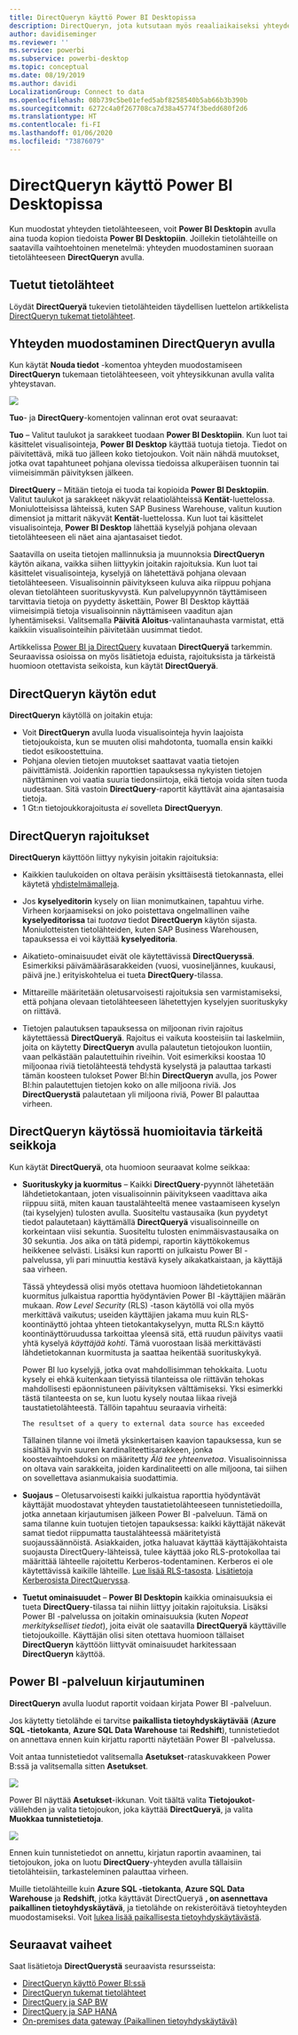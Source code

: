 ```yaml
---
title: DirectQueryn käyttö Power BI Desktopissa
description: DirectQueryn, jota kutsutaan myös reaaliaikaiseksi yhteydeksi, käyttö Power BI Desktopissa
author: davidiseminger
ms.reviewer: ''
ms.service: powerbi
ms.subservice: powerbi-desktop
ms.topic: conceptual
ms.date: 08/19/2019
ms.author: davidi
LocalizationGroup: Connect to data
ms.openlocfilehash: 08b739c5be01efed5abf8258540b5ab66b3b390b
ms.sourcegitcommit: 6272c4a0f267708ca7d38a45774f3bedd680f2d6
ms.translationtype: HT
ms.contentlocale: fi-FI
ms.lasthandoff: 01/06/2020
ms.locfileid: "73876079"
---
```

# <a name="use-directquery-in-power-bi-desktop"></a>DirectQueryn käyttö Power BI Desktopissa
Kun muodostat yhteyden tietolähteeseen, voit **Power BI Desktopin** avulla aina tuoda kopion tiedoista **Power BI Desktopiin**. Joillekin tietolähteille on saatavilla vaihtoehtoinen menetelmä: yhteyden muodostaminen suoraan tietolähteeseen **DirectQueryn** avulla.

## <a name="supported-data-sources"></a>Tuetut tietolähteet
Löydät **DirectQueryä** tukevien tietolähteiden täydellisen luettelon artikkelista [DirectQueryn tukemat tietolähteet](desktop-directquery-data-sources.md).

## <a name="how-to-connect-using-directquery"></a>Yhteyden muodostaminen DirectQueryn avulla
Kun käytät **Nouda tiedot** -komentoa yhteyden muodostamiseen **DirectQueryn** tukemaan tietolähteeseen, voit yhteysikkunan avulla valita yhteystavan.  

![](media/desktop-use-directquery/directquery_2a.png)

**Tuo**- ja **DirectQuery**-komentojen valinnan erot ovat seuraavat:

**Tuo** – Valitut taulukot ja sarakkeet tuodaan **Power BI Desktopiin**. Kun luot tai käsittelet visualisointeja, **Power BI Desktop** käyttää tuotuja tietoja. Tiedot on päivitettävä, mikä tuo jälleen koko tietojoukon. Voit näin nähdä muutokset, jotka ovat tapahtuneet pohjana olevissa tiedoissa alkuperäisen tuonnin tai viimeisimmän päivityksen jälkeen.

**DirectQuery** – Mitään tietoja ei tuoda tai kopioida **Power BI Desktopiin**. Valitut taulukot ja sarakkeet näkyvät relaatiolähteissä **Kentät**-luettelossa. Moniulotteisissa lähteissä, kuten SAP Business Warehouse, valitun kuution dimensiot ja mittarit näkyvät **Kentät**-luettelossa. Kun luot tai käsittelet visualisointeja, **Power BI Desktop** lähettää kyselyjä pohjana olevaan tietolähteeseen eli näet aina ajantasaiset tiedot.

Saatavilla on useita tietojen mallinnuksia ja muunnoksia **DirectQueryn** käytön aikana, vaikka siihen liittyykin joitakin rajoituksia. Kun luot tai käsittelet visualisointeja, kyselyjä on lähetettävä pohjana olevaan tietolähteeseen. Visualisoinnin päivitykseen kuluva aika riippuu pohjana olevan tietolähteen suorituskyvystä. Kun palvelupyynnön täyttämiseen tarvittavia tietoja on pyydetty äskettäin, Power BI Desktop käyttää viimeisimpiä tietoja visualisoinnin näyttämiseen vaaditun ajan lyhentämiseksi. Valitsemalla **Päivitä** **Aloitus**-valintanauhasta varmistat, että kaikkiin visualisointeihin päivitetään uusimmat tiedot.

Artikkelissa [Power BI ja DirectQuery](desktop-directquery-about.md) kuvataan **DirectQueryä** tarkemmin. Seuraavissa osioissa on myös lisätietoja eduista, rajoituksista ja tärkeistä huomioon otettavista seikoista, kun käytät **DirectQueryä**.

## <a name="benefits-of-using-directquery"></a>DirectQueryn käytön edut
**DirectQueryn** käytöllä on joitakin etuja:

* Voit **DirectQueryn** avulla luoda visualisointeja hyvin laajoista tietojoukoista, kun se muuten olisi mahdotonta, tuomalla ensin kaikki tiedot esikoostettuina.
* Pohjana olevien tietojen muutokset saattavat vaatia tietojen päivittämistä. Joidenkin raporttien tapauksessa nykyisten tietojen näyttäminen voi vaatia suuria tiedonsiirtoja, eikä tietoja voida siten tuoda uudestaan. Sitä vastoin **DirectQuery**-raportit käyttävät aina ajantasaisia tietoja.
* 1 Gt:n tietojoukkorajoitusta *ei* sovelleta **DirectQueryyn**.

## <a name="limitations-of-directquery"></a>DirectQueryn rajoitukset
**DirectQueryn** käyttöön liittyy nykyisin joitakin rajoituksia:

* Kaikkien taulukoiden on oltava peräisin yksittäisestä tietokannasta, ellei käytetä [yhdistelmämalleja](desktop-composite-models.md).

* Jos **kyselyeditorin** kysely on liian monimutkainen, tapahtuu virhe. Virheen korjaamiseksi on joko poistettava ongelmallinen vaihe **kyselyeditorissa** tai *tuotava* tiedot **DirectQueryn** käytön sijasta. Moniulotteisten tietolähteiden, kuten SAP Business Warehousen, tapauksessa ei voi käyttää **kyselyeditoria**.

* Aikatieto-ominaisuudet eivät ole käytettävissä **DirectQueryssä**. Esimerkiksi päivämääräsarakkeiden (vuosi, vuosineljännes, kuukausi, päivä jne.) erityiskohtelua ei tueta **DirectQuery**-tilassa.

* Mittareille määritetään oletusarvoisesti rajoituksia sen varmistamiseksi, että pohjana olevaan tietolähteeseen lähetettyjen kyselyjen suorituskyky on riittävä.

* Tietojen palautuksen tapauksessa on miljoonan rivin rajoitus käytettäessä **DirectQueryä**. Rajoitus ei vaikuta koosteisiin tai laskelmiin, joita on käytetty **DirectQueryn** avulla palautetun tietojoukon luontiin, vaan pelkästään palautettuihin riveihin. Voit esimerkiksi koostaa 10 miljoonaa riviä tietolähteestä tehdystä kyselystä ja palauttaa tarkasti tämän koosteen tulokset Power BI:hin **DirectQueryn** avulla, jos Power BI:hin palautettujen tietojen koko on alle miljoona riviä. Jos **DirectQuerystä** palautetaan yli miljoona riviä, Power BI palauttaa virheen.

## <a name="important-considerations-when-using-directquery"></a>DirectQueryn käytössä huomioitavia tärkeitä seikkoja
Kun käytät **DirectQueryä**, ota huomioon seuraavat kolme seikkaa:

* **Suorituskyky ja kuormitus** – Kaikki **DirectQuery**-pyynnöt lähetetään lähdetietokantaan, joten visualisoinnin päivitykseen vaadittava aika riippuu siitä, miten kauan taustalähteeltä menee vastaamiseen kyselyn (tai kyselyjen) tulosten avulla. Suositeltu vastausaika (kun pyydetyt tiedot palautetaan) käyttämällä **DirectQueryä** visualisoinneille on korkeintaan viisi sekuntia. Suositeltu tulosten enimmäisvastausaika on 30 sekuntia. Jos aika on tätä pidempi, raportin käyttökokemus heikkenee selvästi. Lisäksi kun raportti on julkaistu Power BI -palvelussa, yli pari minuuttia kestävä kysely aikakatkaistaan, ja käyttäjä saa virheen.
  
  Tässä yhteydessä olisi myös otettava huomioon lähdetietokannan kuormitus julkaistua raporttia hyödyntävien Power BI -käyttäjien määrän mukaan. *Row Level Security* (RLS) -tason käytöllä voi olla myös merkittävä vaikutus; useiden käyttäjien jakama muu kuin RLS-koontinäyttö johtaa yhteen tietokantakyselyyn, mutta RLS:n käyttö koontinäyttöruudussa tarkoittaa yleensä sitä, että ruudun päivitys vaatii yhtä kyselyä *käyttäjää kohti*. Tämä vuorostaan lisää merkittävästi lähdetietokannan kuormitusta ja saattaa heikentää suorituskykyä.
  
  Power BI luo kyselyjä, jotka ovat mahdollisimman tehokkaita. Luotu kysely ei ehkä kuitenkaan tietyissä tilanteissa ole riittävän tehokas mahdollisesti epäonnistuneen päivityksen välttämiseksi. Yksi esimerkki tästä tilanteesta on se, kun luotu kysely noutaa liikaa rivejä taustatietolähteestä. Tällöin tapahtuu seuraavia virheitä:
  
      The resultset of a query to external data source has exceeded
  
  Tällainen tilanne voi ilmetä yksinkertaisen kaavion tapauksessa, kun se sisältää hyvin suuren kardinaliteettisarakkeen, jonka koostevaihtoehdoksi on määritetty *Älä tee yhteenvetoa*. Visualisoinnissa on oltava vain sarakkeita, joiden kardinaliteetti on alle miljoona, tai siihen on sovellettava asianmukaisia suodattimia.
* **Suojaus** – Oletusarvoisesti kaikki julkaistua raporttia hyödyntävät käyttäjät muodostavat yhteyden taustatietolähteeseen tunnistetiedoilla, jotka annetaan kirjautumisen jälkeen Power BI -palveluun. Tämä on sama tilanne kuin tuotujen tietojen tapauksessa: kaikki käyttäjät näkevät samat tiedot riippumatta taustalähteessä määritetyistä suojaussäännöistä. Asiakkaiden, jotka haluavat käyttää käyttäjäkohtaista suojausta DirectQuery-lähteissä, tulee käyttää joko RLS-protokollaa tai määrittää lähteelle rajoitettu Kerberos-todentaminen. Kerberos ei ole käytettävissä kaikille lähteille. [Lue lisää RLS-tasosta](service-admin-rls.md). [Lisätietoja Kerberosista DirectQueryssa](https://docs.microsoft.com/power-bi/service-gateway-sso-kerberos). 
* **Tuetut ominaisuudet** – **Power BI Desktopin** kaikkia ominaisuuksia ei tueta **DirectQuery**-tilassa tai niihin liittyy joitakin rajoituksia. Lisäksi Power BI -palvelussa on joitakin ominaisuuksia (kuten *Nopeat merkitykselliset tiedot*), joita eivät ole saatavilla **DirectQueryä** käyttäville tietojoukoille. Käyttäjän olisi siten otettava huomioon tällaiset **DirectQueryn** käyttöön liittyvät ominaisuudet harkitessaan **DirectQueryn** käyttöä.   

## <a name="publish-to-the-power-bi-service"></a>Power BI -palveluun kirjautuminen
**DirectQueryn** avulla luodut raportit voidaan kirjata Power BI -palveluun.

Jos käytetty tietolähde ei tarvitse **paikallista tietoyhdyskäytävää** (**Azure SQL -tietokanta**, **Azure SQL Data Warehouse** tai **Redshift**), tunnistetiedot on annettava ennen kuin kirjattu raportti näytetään Power BI -palvelussa.

Voit antaa tunnistetiedot valitsemalla **Asetukset**-rataskuvakkeen Power B:ssä ja valitsemalla sitten **Asetukset**.

![](media/desktop-use-directquery/directquery_3.png)

Power BI näyttää **Asetukset**-ikkunan. Voit täältä valita **Tietojoukot**-välilehden ja valita tietojoukon, joka käyttää **DirectQueryä**, ja valita **Muokkaa tunnistetietoja**.

![](media/desktop-use-directquery/directquery_4.png)

Ennen kuin tunnistetiedot on annettu, kirjatun raportin avaaminen, tai tietojoukon, joka on luotu **DirectQuery**-yhteyden avulla tällaisiin tietolähteisiin, tarkasteleminen palauttaa virheen.

Muille tietolähteille kuin **Azure SQL -tietokanta**, **Azure SQL Data Warehouse** ja **Redshift**, jotka käyttävät DirectQueryä **, on asennettava paikallinen tietoyhdyskäytävä**, ja tietolähde on rekisteröitävä tietoyhteyden muodostamiseksi. Voit [lukea lisää paikallisesta tietoyhdyskäytävästä](https://go.microsoft.com/fwlink/p/?LinkID=627094).

## <a name="next-steps"></a>Seuraavat vaiheet
Saat lisätietoja **DirectQuerystä** seuraavista resursseista:

* [DirectQueryn käyttö Power BI:ssä](desktop-directquery-about.md)
* [DirectQueryn tukemat tietolähteet](desktop-directquery-data-sources.md)
* [DirectQuery ja SAP BW](desktop-directquery-sap-bw.md)
* [DirectQuery ja SAP HANA](desktop-directquery-sap-hana.md)
* [On-premises data gateway (Paikallinen tietoyhdyskäytävä)](service-gateway-onprem.md)

